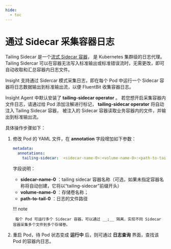 ```yaml
---
hide:
  - toc
---
```


# 通过 Sidecar 采集容器日志

Tailing Sidecar 是一个[流式 Sidecar 容器](https://kubernetes.io/zh-cn/docs/concepts/cluster-administration/logging/#streaming-sidecar-container)，
是 Kubernetes 集群级的日志代理。Tailing Sidercar 可以在容器无法写入标准输出或标准错误流时，无需更改，即可自动收取和汇总容器内日志文件。

Insight 支持通过 Sidercar 模式采集日志，即在每个 Pod 中运行一个 Sidecar 容器将日志数据输出到标准输出流，以便 FluentBit 收集容器日志。

Insight Agent 中默认安装了 __tailing-sidecar operator__ 。
若您想开启采集容器内文件日志，请通过给 Pod 添加注解进行标记， __tailing-sidecar operator__ 将自动注入 Tailing Sidecar 容器，
被注入的 Sidecar 容器读取业务容器内的文件，并输出到标准输出流。

具体操作步骤如下：

1. 修改 Pod 的 YAML 文件，在 __annotation__ 字段增加如下参数：

    ```yaml
    metadata:
      annotations:
        tailing-sidecar:  <sidecar-name-0>:<volume-name-0>:<path-to-tail-0>;<sidecar-name-1>:<volume-name-1>:<path-to-tail-1>
    ```

    字段说明：

    - __sidecar-name-0__ ：tailing sidecar 容器名称（可选，如果未指定容器名称将自动创建，它将以“tailing-sidecar”前缀开头）
    - __volume-name-0__ ：存储卷名称；
    - __path-to-tail-0__ ：日志的文件路径

    !!! note

        每个 Pod 可运行多个 Sidecar 容器，可以通过 __;__ 隔离，实现不同 Sidecar 容器采集多个文件到多个存储卷。

2. 重启 Pod，待 Pod 状态变成 __运行中__ 后，则可通过 __日志查询__ 界面，查找该 Pod 的容器内日志。
